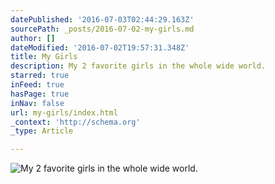 ```yaml
---
datePublished: '2016-07-03T02:44:29.163Z'
sourcePath: _posts/2016-07-02-my-girls.md
author: []
dateModified: '2016-07-02T19:57:31.348Z'
title: My Girls
description: My 2 favorite girls in the whole wide world.
starred: true
inFeed: true
hasPage: true
inNav: false
url: my-girls/index.html
_context: 'http://schema.org'
_type: Article

---
```

![My 2 favorite girls in the whole wide world.](https://imgflo.herokuapp.com/graph/vahj1ThiexotieMo/e4677b12a541dcbb82ec211edaa8f940/croprotate.jpg?cropheight=3052&cropwidth=4577&degrees=0&input=https%3A%2F%2Fthe-grid-user-content.s3-us-west-2.amazonaws.com%2F9342b76c-f4e4-4192-927b-e8a2333473c1.jpg&x=0&y=0)